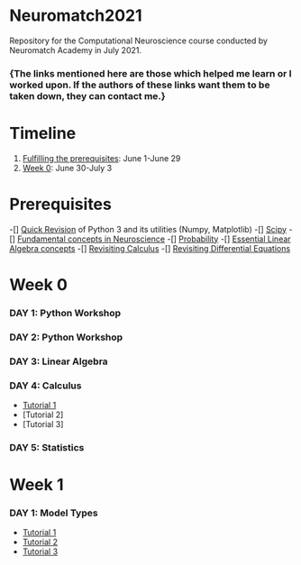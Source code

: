 # Neuromatch2021
Repository for the Computational Neuroscience course conducted by Neuromatch Academy in July 2021.

### {The links mentioned here are those which helped me learn or I worked upon. If the authors of these links want them to be taken down, they can contact me.}

# Timeline
1. [Fulfilling the prerequisites](#prerequisites): June 1-June 29
2. [Week 0](#week-0): June 30-July 3

# Prerequisites
-[] [Quick Revision](https://swcarpentry.github.io/python-novice-inflammation/) of Python 3 and its utilities (Numpy, Matplotlib) 
-[] [Scipy](https://scipy-lectures.org) 
-[] [Fundamental concepts in Neuroscience](https://www.bna.org.uk/static/uploads/resources/BNA_English.pdf)
-[] [Probability](https://www.deeplearningbook.org/contents/prob.html) 
-[] [Essential Linear Algebra concepts](https://www.deeplearningbook.org/contents/linear_algebra.html) 
-[] [Revisiting Calculus](https://www.youtube.com/playlist?list=PLZHQObOWTQDMsr9K-rj53DwVRMYO3t5Yr)
-[] [Revisiting Differential Equations](https://www.youtube.com/playlist?list=PLZHQObOWTQDNPOjrT6KVlfJuKtYTftqH6) 

# Week 0

### DAY 1: Python Workshop

### DAY 2: Python Workshop

### DAY 3: Linear Algebra

### DAY 4: Calculus
* [Tutorial 1](https://colab.research.google.com/drive/1-o9O8oIjF8Jf-itafpmToDyk1xybamBE?usp=sharing)
* [Tutorial 2]
* [Tutorial 3]

### DAY 5: Statistics

# Week 1

### DAY 1: Model Types
* [Tutorial 1](https://colab.research.google.com/drive/1e6D2eak79DAhY6oKWioIRqMuRveiJ2bt?usp=sharing)
* [Tutorial 2](https://colab.research.google.com/drive/1-UhY-9xgKV8RMYoLRb7vzMHBK8YuJfoS?usp=sharing)
* [Tutorial 3](https://colab.research.google.com/drive/1ClQuMqp_7YzAwVT0ewtynIEsgQDOCYS1?usp=sharing)
